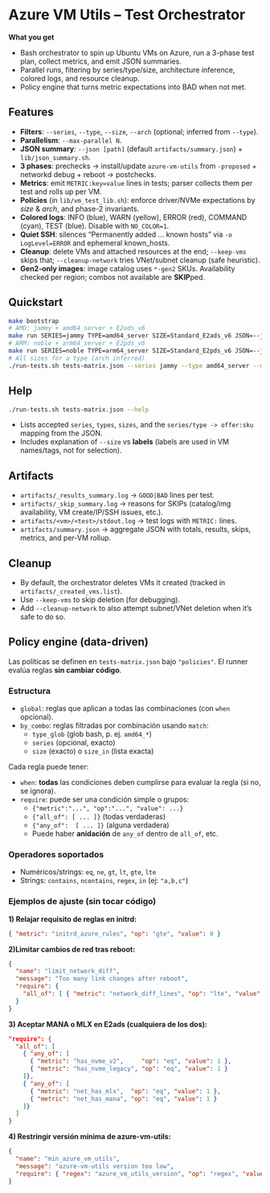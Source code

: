 # Azure VM Utils – Test Orchestrator

**What you get**
- Bash orchestrator to spin up Ubuntu VMs on Azure, run a 3-phase test plan, collect metrics, and emit JSON summaries.
- Parallel runs, filtering by series/type/size, architecture inference, colored logs, and resource cleanup.
- Policy engine that turns metric expectations into BAD when not met.

## Features
- **Filters**: `--series`, `--type`, `--size`, `--arch` (optional; inferred from `--type`).
- **Parallelism**: `--max-parallel N`.
- **JSON summary**: `--json [path]` (default `artifacts/summary.json`) + `lib/json_summary.sh`.
- **3 phases**: prechecks → install/update `azure-vm-utils` from `-proposed` + networkd debug + reboot → postchecks.
- **Metrics**: emit `METRIC:key=value` lines in tests; parser collects them per test and rolls up per VM.
- **Policies** (in `lib/vm_test_lib.sh`): enforce driver/NVMe expectations by *size* & *arch*, and phase-2 invariants.
- **Colored logs**: INFO (blue), WARN (yellow), ERROR (red), COMMAND (cyan), TEST (blue). Disable with `NO_COLOR=1`.
- **Quiet SSH**: silences “Permanently added … known hosts” via `-o LogLevel=ERROR` and ephemeral known_hosts.
- **Cleanup**: delete VMs and attached resources at the end; `--keep-vms` skips that; `--cleanup-network` tries VNet/subnet cleanup (safe heuristic).
- **Gen2-only images**: image catalog uses `*-gen2` SKUs. Availability checked per region; combos not available are **SKIP**ped.

## Quickstart
```bash
make bootstrap
# AMD: jammy + amd64_server + E2ads_v6
make run SERIES=jammy TYPE=amd64_server SIZE=Standard_E2ads_v6 JSON=--json JOBS=1
# ARM: noble + arm64_server + E2pds_v6
make run SERIES=noble TYPE=arm64_server SIZE=Standard_E2pds_v6 JSON=--json JOBS=1
# All sizes for a type (arch inferred)
./run-tests.sh tests-matrix.json --series jammy --type amd64_server --max-parallel 1 --json
```

## Help
```bash
./run-tests.sh tests-matrix.json --help
```
- Lists accepted `series`, `types`, `sizes`, and the `series/type -> offer:sku` mapping from the JSON.
- Includes explanation of `--size` vs **labels** (labels are used in VM names/tags, not for selection).

## Artifacts
- `artifacts/_results_summary.log` → `GOOD|BAD` lines per test.
- `artifacts/_skip_summary.log` → reasons for SKIPs (catalog/img availability, VM create/IP/SSH issues, etc.).
- `artifacts/<vm>/<test>/stdout.log` → test logs with `METRIC:` lines.
- `artifacts/summary.json` → aggregate JSON with totals, results, skips, metrics, and per-VM rollup.

## Cleanup
- By default, the orchestrator deletes VMs it created (tracked in `artifacts/_created_vms.list`).
- Use `--keep-vms` to skip deletion (for debugging).
- Add `--cleanup-network` to also attempt subnet/VNet deletion when it’s safe to do so.

## Policy engine (data-driven)

Las políticas se definen en `tests-matrix.json` bajo `"policies"`. El runner evalúa reglas **sin cambiar código**.

### Estructura
- `global`: reglas que aplican a todas las combinaciones (con `when` opcional).
- `by_combo`: reglas filtradas por combinación usando `match`:
  - `type_glob` (glob bash, p. ej. `amd64_*`)
  - `series` (opcional, exacto)
  - `size` (exacto) o `size_in` (lista exacta)

Cada regla puede tener:
- `when`: **todas** las condiciones deben cumplirse para evaluar la regla (si no, se ignora).
- `require`: puede ser una condición simple o grupos:
  - `{"metric":"...", "op":"...", "value": ...}`
  - `{"all_of": [ ... ]}`  (todas verdaderas)
  - `{"any_of":  [ ... ]}` (alguna verdadera)
  - Puede haber **anidación** de `any_of` dentro de `all_of`, etc.

### Operadores soportados
- Numéricos/strings: `eq`, `ne`, `gt`, `lt`, `gte`, `lte`
- Strings: `contains`, `ncontains`, `regex`, `in` (ej: `"a,b,c"`)

### Ejemplos de ajuste (sin tocar código)
**1) Relajar requisito de reglas en initrd:**
```json
{ "metric": "initrd_azure_rules", "op": "gte", "value": 0 }
```
**2)Limitar cambios de red tras reboot:**
```json
{
  "name": "limit_network_diff",
  "message": "Too many link changes after reboot",
  "require": {
    "all_of": [ { "metric": "network_diff_lines", "op": "lte", "value": 50 } ]
  }
}
```
**3) Aceptar MANA o MLX en E2ads (cualquiera de los dos):**
```json
"require": {
  "all_of": [
    { "any_of": [
      { "metric": "has_nvme_v2",     "op": "eq", "value": 1 },
      { "metric": "has_nvme_legacy", "op": "eq", "value": 1 }
    ]},
    { "any_of": [
      { "metric": "net_has_mlx",  "op": "eq", "value": 1 },
      { "metric": "net_has_mana", "op": "eq", "value": 1 }
    ]}
  ]
}
```
**4) Restringir versión mínima de azure-vm-utils:**
```json
{
  "name": "min_azure_vm_utils",
  "message": "azure-vm-utils version too low",
  "require": { "regex": "azure_vm_utils_version", "op": "regex", "value": "^1\\.2\\." }
}
```
